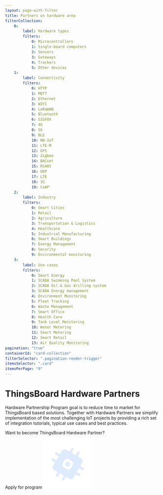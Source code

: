 ```yaml
---
layout: page-with-filter
title: Partners on hardware area
filterCollection: 
    0:
        label: Hardware types
        filters:
            0: Microcontrollers
            1: Single-board computers
            2: Sensors
            3: Gateways
            4: Trackers
            5: Other devices
    1: 
        label: Connectivity
        filters:
            0: HTTP
            1: MQTT
            2: Ethernet
            3: WIFI
            4: LoRaWAN
            5: Bluetooth
            6: SIGFOX
            7: 4G
            8: 5G
            9: BLE
            10: NB-IoT
            11: LTE-M
            12: GPS
            13: Zigbee
            14: BACnet
            15: RS485
            16: UDP
            17: LTE
            18: 3G
            19: CoAP
    2:
        label: Industry
        filters:
            0: Smart Cities
            1: Retail
            2: Agriculture
            3: Transportation & Logistics
            4: Healthcare
            5: Industrial Manufacturing
            6: Smart Buildings
            7: Energy Management
            8: Security
            9: Environmental monitoring
    3:
        label: Use cases
        filters:
            0: Smart Energy
            1: SCADA Swimming Pool System
            2: SCADA Oil & Gas drilling system
            3: SCADA Energy management
            4: Environment Monitoring
            5: Fleet Tracking
            6: Waste Management
            7: Smart Office
            8: Health Care
            9: Tank Level Monitoring
            10: Water Metering
            11: Smart Metering
            12: Smart Retail
            13: Air Quality Monitoring
pagination: "true"
containerId: "card-collection"
filterSelector: ".pagination-render-trigger"
itemsSelector: ".card"
itemsPerPage: "9"
---
```



<div class="hardware-hero">
    <div class="hardware-wrapper">
        <div class="hardware-hero-text">
            <h1>ThingsBoard Hardware Partners</h1>
            <p>Hardware Partnership Program goal is to reduce time to market for ThingsBoard based solutions. Together with Hardware Partners we simplify implementation of the most challenging IoT projects by providing a rich set of integration tutorials, typical use cases and best practices.</p>
        </div>
        <div class="hardware-hero-banner">
            <p>Want to become ThingsBoard Hardware Partner?</p>
            <a>Apply for program</a>
            <img src="/images/hardware-partners-icon.svg" width="160" height="160">
        </div>
    </div>
</div>

